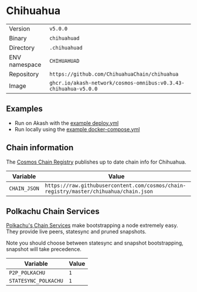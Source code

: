 # Chihuahua

| | |
|---|---|
|Version|`v5.0.0`|
|Binary|`chihuahuad`|
|Directory|`.chihuahuad`|
|ENV namespace|`CHIHUAHUAD`|
|Repository|`https://github.com/ChihuahuaChain/chihuahua`|
|Image|`ghcr.io/akash-network/cosmos-omnibus:v0.3.43-chihuahua-v5.0.0`|

## Examples

- Run on Akash with the [example deploy.yml](./deploy.yml)
- Run locally using the [example docker-compose.yml](./docker-compose.yml)

## Chain information

The [Cosmos Chain Registry](https://github.com/cosmos/chain-registry) publishes up to date chain info for Chihuahua.

|Variable|Value|
|---|---|
|`CHAIN_JSON`|`https://raw.githubusercontent.com/cosmos/chain-registry/master/chihuahua/chain.json`|

## Polkachu Chain Services

[Polkachu's Chain Services](https://www.polkachu.com/) make bootstrapping a node extremely easy. They provide live peers, statesync and pruned snapshots.

Note you should choose between statesync and snapshot bootstrapping, snapshot will take precedence.

|Variable|Value|
|---|---|
|`P2P_POLKACHU`|`1`|
|`STATESYNC_POLKACHU`|`1`|

